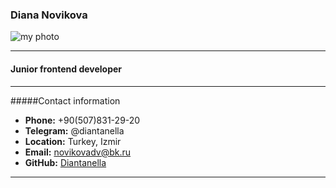 ### Diana Novikova

![my photo](/%D1%8F.jpg)

---

#### Junior frontend developer

---

#####Contact information

- **Phone:** +90(507)831-29-20
- **Telegram:** @diantanella
- **Location:** Turkey, Izmir
- **Email:** novikovadv@bk.ru
- **GitHub:** [Diantanella](https://github.com/Diantanella)

---
